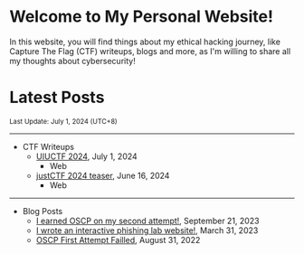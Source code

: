 # Welcome to My Personal Website!

In this website, you will find things about my ethical hacking journey, like Capture The Flag (CTF) writeups, blogs and more, as I'm willing to share all my thoughts about cybersecurity!

# Latest Posts

<span class="page_information"><small>Last Update: July 1, 2024 (UTC+8)</small></span>

* * *
- CTF Writeups
    - [UIUCTF 2024](https://siunam321.github.io/ctf/UIUCTF-2024/), July 1, 2024
        - Web
    - [justCTF 2024 teaser](https://siunam321.github.io/ctf/justCTF-2024-teaser/), June 16, 2024
        - Web

* * *
- Blog Posts
    - [I earned OSCP on my second attempt!](https://siunam321.github.io/blog/2023-09-21-I-earned-OSCP-on-my-second-attempt), September 21, 2023
    - [I wrote an interactive phishing lab website!](https://siunam321.github.io/blog/2023-03-31-I-wrote-an-interactive-phishing-lab-website), March 31, 2023
    - [OSCP First Attempt Failled](https://siunam321.github.io/blog/2022-08-31-OSCP-First-Attempt-Failled), August 31, 2022